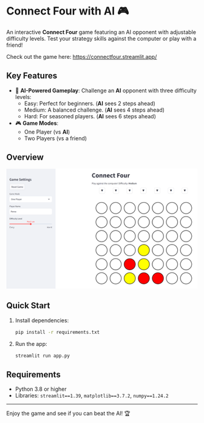 
# Connect Four with AI 🎮
 
An interactive **Connect Four** game featuring an AI opponent with adjustable difficulty levels. Test your strategy skills against the computer or play with a friend!

Check out the game here: https://connectfour.streamlit.app/ 

## Key Features
- 🧠 **AI-Powered Gameplay**: Challenge an **AI** opponent with three difficulty levels:
  - Easy: Perfect for beginners. (**AI** sees 2 steps ahead) 
  - Medium: A balanced challenge. (**AI** sees 4 steps ahead) 
  - Hard: For seasoned players. (**AI** sees 6 steps ahead)
- 🎮 **Game Modes**:  
  - One Player (vs **AI**)
  - Two Players (vs a friend)
  
## Overview

![App Screenshot](Screenshot.png) 


## Quick Start 
1. Install dependencies:
   ```bash
   pip install -r requirements.txt
   ```
2. Run the app:
   ```bash
   streamlit run app.py
   ``` 
  
## Requirements
- Python 3.8 or higher
- Libraries: `streamlit==1.39`, `matplotlib==3.7.2`, `numpy==1.24.2`

--- 
 
Enjoy the game and see if you can beat the AI! 🏆